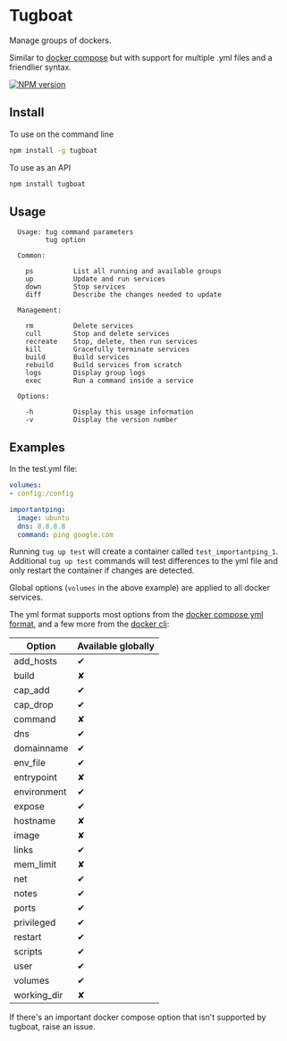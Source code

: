 # Tugboat

Manage groups of dockers.

Similar to [docker compose](https://docs.docker.com/compose/) but with support for multiple .yml files and a friendlier syntax.

[![NPM version](https://badge.fury.io/js/tugboat.svg)](http://badge.fury.io/js/tugboat)

## Install

To use on the command line

```sh
npm install -g tugboat
```

To use as an API

```sh
npm install tugboat
```


## Usage

```
  Usage: tug command parameters
         tug option

  Common:

    ps          List all running and available groups
    up          Update and run services
    down        Stop services
    diff        Describe the changes needed to update

  Management:

    rm          Delete services
    cull        Stop and delete services
    recreate    Stop, delete, then run services
    kill        Gracefully terminate services
    build       Build services
    rebuild     Build services from scratch
    logs        Display group logs
    exec        Run a command inside a service

  Options:

    -h          Display this usage information
    -v          Display the version number
```

## Examples

In the test.yml file:

```yml
volumes:
- config:/config

importantping:
  image: ubuntu
  dns: 8.8.8.8
  command: ping google.com
```

Running `tug up test` will create a container called `test_importantping_1`.  Additional `tug up test` commands will test differences to the yml file and only restart the container if changes are detected.

Global options (`volumes` in the above example) are applied to all docker services.

The yml format supports most options from the [docker compose yml format](https://docs.docker.com/compose/yml/), and a few more from the [docker cli](https://docs.docker.com/reference/run/):


Option | Available globally
------ | ------------------
add_hosts | ✔
build | ✘
cap_add | ✔
cap_drop | ✔
command | ✘
dns | ✔
domainname | ✔
env_file | ✔
entrypoint | ✘
environment | ✔
expose | ✔
hostname | ✘
image | ✘
links | ✔
mem_limit | ✘
net | ✔
notes | ✔
ports | ✔
privileged | ✔
restart | ✔
scripts | ✔
user | ✔
volumes | ✔
working_dir | ✘


If there's an important docker compose option that isn't supported by tugboat, raise an issue.